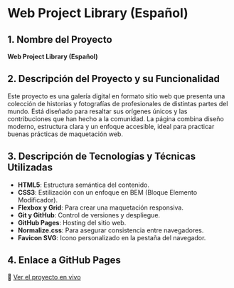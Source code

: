 # Web Project Library (Español)

## 1. Nombre del Proyecto
**Web Project Library (Español)**

## 2. Descripción del Proyecto y su Funcionalidad
Este proyecto es una galería digital en formato sitio web que presenta una colección de historias y fotografías de profesionales de distintas partes del mundo. Está diseñado para resaltar sus orígenes únicos y las contribuciones que han hecho a la comunidad. La página combina diseño moderno, estructura clara y un enfoque accesible, ideal para practicar buenas prácticas de maquetación web.

## 3. Descripción de Tecnologías y Técnicas Utilizadas
- **HTML5**: Estructura semántica del contenido.
- **CSS3**: Estilización con un enfoque en BEM (Bloque Elemento Modificador).
- **Flexbox y Grid**: Para crear una maquetación responsiva.
- **Git y GitHub**: Control de versiones y despliegue.
- **GitHub Pages**: Hosting del sitio web.
- **Normalize.css**: Para asegurar consistencia entre navegadores.
- **Favicon SVG**: Icono personalizado en la pestaña del navegador.

## 4. Enlace a GitHub Pages
🔗 [Ver el proyecto en vivo](https://jacobcorp90.github.io/web_project_library_es/)
